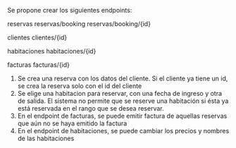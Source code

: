 Se propone crear los siguientes endpoints:

reservas
reservas/booking
reservas/booking/{id}

clientes
clientes/{id}

habitaciones
habitaciones/{id}

facturas
facturas/{id}

1) Se crea una reserva con los datos del cliente. Si el cliente ya tiene un id, se crea la reserva solo con el id del cliente
2) Se elige una habitacion para reservar, con una fecha de ingreso y otra de salida. El sistema no permite que se reserve una habitación si ésta ya está reservada en el rango que se desea reservar.
3) En el endpoint de facturas, se puede emitir factura de aquellas reservas que aún no se haya emitido la factura
4) En el endpoint de habitaciones, se puede cambiar los precios y nombres de las habitaciones

